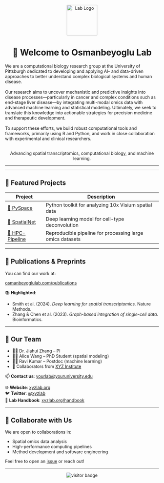 

<p align="center">
  <img src="https://your-org-logo-url.png" height="100" alt="Lab Logo">
</p>

<h1 align="center"> 👋 Welcome to Osmanbeyoglu Lab</h1>

We are a computational biology research group at the University of Pittsburgh dedicated to developing and applying AI- and data-driven approaches to better understand complex biological systems and human disease.<br><br>
Our research aims to uncover mechanistic and predictive insights into disease processes—particularly in cancer and complex conditions such as end-stage liver disease—by integrating multi-modal omics data with advanced machine learning and statistical modeling. Ultimately, we seek to translate this knowledge into actionable strategies for precision medicine and therapeutic development.<br><br>
To support these efforts, we build robust computational tools and frameworks, primarily using R and Python, and work in close collaboration with experimental and clinical researchers.<br><br>

<p align="center">
  Advancing spatial transcriptomics, computational biology, and machine learning.  
</p>

---

---

## 🚀 Featured Projects

| Project | Description |
|--------|-------------|
| [🔗 PySpace](https://github.com/your-org/pyspace) | Python toolkit for analyzing 10x Visium spatial data |
| [🔗 SpatialNet](https://github.com/your-org/spatialnet) | Deep learning model for cell-type deconvolution |
| [🔗 HPC-Pipeline](https://github.com/your-org/hpc-pipeline) | Reproducible pipeline for processing large omics datasets |

---

## 📄 Publications & Preprints

You can find our work at:

[osmanbeyoglulab.com/publications](https://www.osmanbeyoglulab.com/publications)

📚 **Highlighted**:
- Smith et al. (2024). *Deep learning for spatial transcriptomics.* Nature Methods.
- Zhang & Chen et al. (2023). *Graph-based integration of single-cell data.* Bioinformatics.

---

## 👥 Our Team

- 🧑‍🔬 Dr. Jiahui Zhang – PI  
- 👩‍💻 Alice Wang – PhD Student (spatial modeling)  
- 👨‍💻 Ravi Kumar – Postdoc (machine learning)  
- 🧠 Collaborators from [XYZ Institute](https://xyz.edu)

📫 **Contact us**: yourlab@youruniversity.edu

🌐 **Website**: [xyzlab.org](https://xyzlab.org)  
🐦 **Twitter**: [@xyzlab](https://twitter.com/xyzlab)  
🔗 **Lab Handbook**: [xyzlab.org/handbook](https://xyzlab.org/handbook)

---

## 🤝 Collaborate with Us

We are open to collaborations in:
- Spatial omics data analysis
- High-performance computing pipelines
- Method development and software engineering

Feel free to open an [issue](https://github.com/your-org/welcome/issues) or reach out!

---

<p align="center">
  <img src="https://visitor-badge.laobi.icu/badge?page_id=your-org.welcome" alt="visitor badge"/>
</p>

